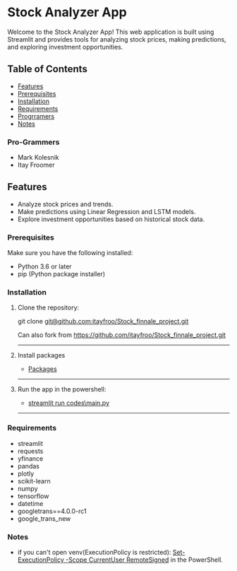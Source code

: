# Stock Analyzer App

Welcome to the Stock Analyzer App! This web application is built using Streamlit and provides tools for analyzing stock prices, making predictions, and exploring investment opportunities.

## Table of Contents

- [Features](#features)
- [Prerequisites](#prerequisites)
- [Installation](#installation)
- [Requirements](#Requirements)
- [Progrramers](#Pro-Grammers)
- [Notes](#Notes)
### Pro-Grammers

- Mark Kolesnik
- Itay Froomer

## Features

- Analyze stock prices and trends.
- Make predictions using Linear Regression and LSTM models.
- Explore investment opportunities based on historical stock data.



### Prerequisites

Make sure you have the following installed:

- Python 3.6 or later
- pip (Python package installer)
### Installation

1. Clone the repository:

   git clone [git@github.com:itayfroo/Stock_finnale_project.git](#)

   Can also fork from https://github.com/itayfroo/Stock_finnale_project.git
   *****************************************************************
2. Install packages
    - [Packages](#Requirements)
  
   *****************************************************************
3. Run the app in the powershell:

    - [streamlit run codes\main.py](#)
   *****************************************************************

### Requirements
- streamlit
- requests
- yfinance
- pandas
- plotly
- scikit-learn
- numpy
- tensorflow
- datetime
- googletrans==4.0.0-rc1
- google_trans_new


### Notes
- if you can't open venv(ExecutionPolicy is restricted):
  [Set-ExecutionPolicy -Scope CurrentUser RemoteSigned](#) in the PowerShell.



